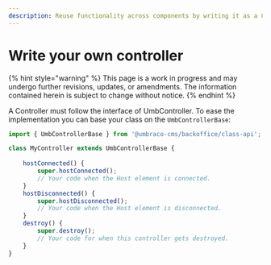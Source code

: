 ```yaml
---
description: Reuse functionality across components by writing it as a Controller
---
```


# Write your own controller

{% hint style="warning" %}
This page is a work in progress and may undergo further revisions, updates, or amendments. The information contained herein is subject to change without notice.
{% endhint %}

A Controller must follow the interface of UmbController. To ease the implementation you can base your class on the `UmbControllerBase`:

```typescript
import { UmbControllerBase } from '@umbraco-cms/backoffice/class-api';

class MyController extends UmbControllerBase {
	
	hostConnected() {
		super.hostConnected();
		// Your code when the Host element is connected.
	}
	hostDisconnected() {
		super.hostDisconnected();
		// Your code when the Host element is disconnected.
	}
	destroy() {
		super.destroy();
		// Your code for when this controller gets destroyed.
	}
}
```

